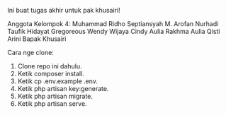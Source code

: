 Ini buat tugas akhir untuk pak khusairi!

Anggota Kelompok 4:
Muhammad Ridho Septiansyah
M. Arofan Nurhadi
Taufik Hidayat
Gregoreous Wendy Wijaya
Cindy Aulia Rakhma
Aulia Qisti Arini
Bapak Khusairi


Cara nge clone:
1. Clone repo ini dahulu.
2. Ketik composer install.
3. Ketik cp .env.example .env.
4. Ketik php artisan key:generate.
5. Ketik php artisan migrate.
6. Ketik php artisan serve.